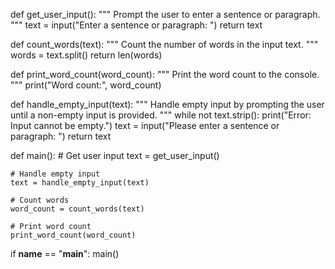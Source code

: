 def get_user_input():
    """
    Prompt the user to enter a sentence or paragraph.
    """
    text = input("Enter a sentence or paragraph: ")
    return text

def count_words(text):
    """
    Count the number of words in the input text.
    """
    words = text.split()
    return len(words)

def print_word_count(word_count):
    """
    Print the word count to the console.
    """
    print("Word count:", word_count)

def handle_empty_input(text):
    """
    Handle empty input by prompting the user until a non-empty input is provided.
    """
    while not text.strip():
        print("Error: Input cannot be empty.")
        text = input("Please enter a sentence or paragraph: ")
    return text

def main():
    # Get user input
    text = get_user_input()

    # Handle empty input
    text = handle_empty_input(text)

    # Count words
    word_count = count_words(text)

    # Print word count
    print_word_count(word_count)

if __name__ == "__main__":
    main()
    
